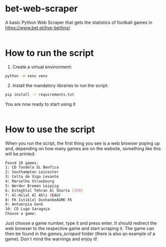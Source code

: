 # bet-web-scraper

A basic Python Web Scraper that gets the statistics of football games in https://www.bet.pt/live-betting/
<br>
<br>
# How to run the script
1. Create a virtual environment:
```sh
python -m venv venv
```
2. Install the mandatory libraries to run the script:
```sh
pip install -r requirements.txt
```
You are now ready to start using it
<br>
<br>
# How to use the script
When you run the script, the first thing you see is a web browser poping up and, depending on how many games are on the website, something like this will be printed:
```sh
Found 10 games:
1: CD Tondela SL Benfica
2: Southampton Leicester
3: Celta de Vigo Levante
4: Marselha Strasbourg
5: Werder Bremen Leipzig
6: Esteghlal Tehran Al Shorta [IRQ]
7: Al-Hilal Al Ahli (EAU)
8: FK Istiklol DushanbeAGMK FK
9: Antuérpia Genk
10: CD Lugo Saragoça
Choose a game:
```
Just choose a game number, type it and press enter. It should redirect the web browser to the respective game and start scraping it. The game can then be found in the *games_scraped* folder (there is also an example of a game). Don´t mind the warnings and enjoy it!